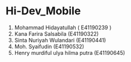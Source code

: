 # Hi-Dev_Mobile

1. Mohammad Hidayatullah ( E41190239 )
3. Kana Farira Salsabila (E41190322)
4. Sinta Nuriyah Wulandari (E41190441)
5. Moh. Syaifudin (E41190532)
6. Henry murdiful ulya hilma putra (E41190645)
